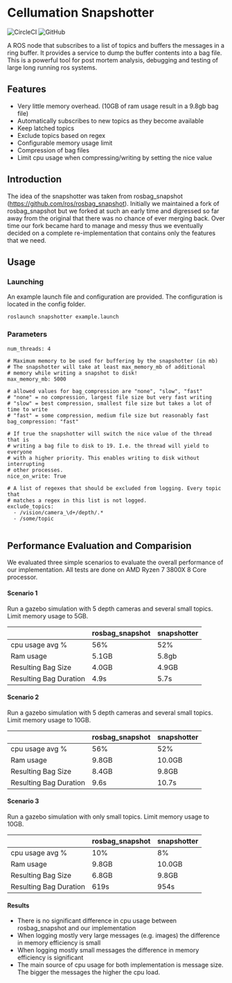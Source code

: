 # Cellumation Snapshotter
![CircleCI](https://img.shields.io/circleci/build/github/cellumation/snapshotter)
![GitHub](https://img.shields.io/github/license/cellumation/snapshotter)

A ROS node that subscribes to a list of topics and buffers the messages in a ring buffer. It provides a service to dump the buffer contents into a bag file.
This is a powerful tool for post mortem analysis, debugging and testing of large long running ros systems.

## Features
- Very little memory overhead. (10GB of ram usage result in a 9.8gb bag file)
- Automatically subscribes to new topics as they become available
- Keep latched topics
- Exclude topics based on regex
- Configurable memory usage limit
- Compression of bag files
- Limit cpu usage when compressing/writing by setting the nice value

## Introduction
The idea of the snapshotter was taken from rosbag_snapshot (https://github.com/ros/rosbag_snapshot).
Initially we maintained a fork of rosbag_snapshot but we forked at such an early time and digressed so far away from the original that there was no chance of ever merging back. Over time our fork became hard to manage and messy thus we eventually decided on a complete re-implementation that contains only the features that we need.

## Usage
### Launching
An example launch file and configuration are provided. The configuration is located in the config folder.
```
roslaunch snapshotter example.launch
```

### Parameters
```
num_threads: 4

# Maximum memory to be used for buffering by the snapshotter (in mb)
# The snapshotter will take at least max_memory_mb of additional
# memory while writing a snapshot to disk!
max_memory_mb: 5000

# allowed values for bag_compression are "none", "slow", "fast"
# "none" = no compression, largest file size but very fast writing
# "slow" = best compression, smallest file size but takes a lot of time to write
# "fast" = some compression, medium file size but reasonably fast
bag_compression: "fast"

# If true the snapshotter will switch the nice value of the thread that is
# writing a bag file to disk to 19. I.e. the thread will yield to everyone
# with a higher priority. This enables writing to disk without interrupting
# other processes.
nice_on_write: True

# A list of regexes that should be excluded from logging. Every topic that
# matches a regex in this list is not logged.
exclude_topics:
  - /vision/camera_\d+/depth/.*
  - /some/topic


```

## Performance Evaluation and Comparision
We evaluated three simple scenarios to evaluate the overall performance of our implementation.
All tests are done on AMD Ryzen 7 3800X 8 Core processor.

#### Scenario 1
Run a gazebo simulation with 5 depth cameras and several small topics.
Limit memory usage to 5GB.

|                    | rosbag_snapshot | snapshotter |
|--------------------|-----------------|-------------|
| cpu usage avg %    | 56%             | 52%         |
| Ram usage          | 5.1GB           | 5.8gb       |
| Resulting Bag Size | 4.0GB           | 4.9GB       |
| Resulting Bag Duration | 4.9s           | 5.7s       |

#### Scenario 2
Run a gazebo simulation with 5 depth cameras and several small topics.
Limit memory usage to 10GB.

|                    | rosbag_snapshot | snapshotter |
|--------------------|-----------------|-------------|
| cpu usage avg %    | 56%             | 52%         |
| Ram usage          | 9.8GB           | 10.0GB      |
| Resulting Bag Size | 8.4GB           | 9.8GB       |
| Resulting Bag Duration | 9.6s           | 10.7s       |

#### Scenario 3
Run a gazebo simulation with only small topics.
Limit memory usage to 10GB.

|                    | rosbag_snapshot | snapshotter |
|--------------------|-----------------|-------------|
| cpu usage avg %    | 10%             | 8%          |
| Ram usage          | 9.8GB           | 10.0GB      |
| Resulting Bag Size | 6.8GB           | 9.8GB       |
| Resulting Bag Duration | 619s          | 954s       |

#### Results
- There is no significant difference in cpu usage between rosbag_snapshot and our implementation
- When logging mostly very large messages (e.g. images) the difference in memory efficiency is small
- When logging mostly small messages the difference in memory efficiency is significant
- The main source of cpu usage for both implementation is message size. The bigger the messages the higher the cpu load.
